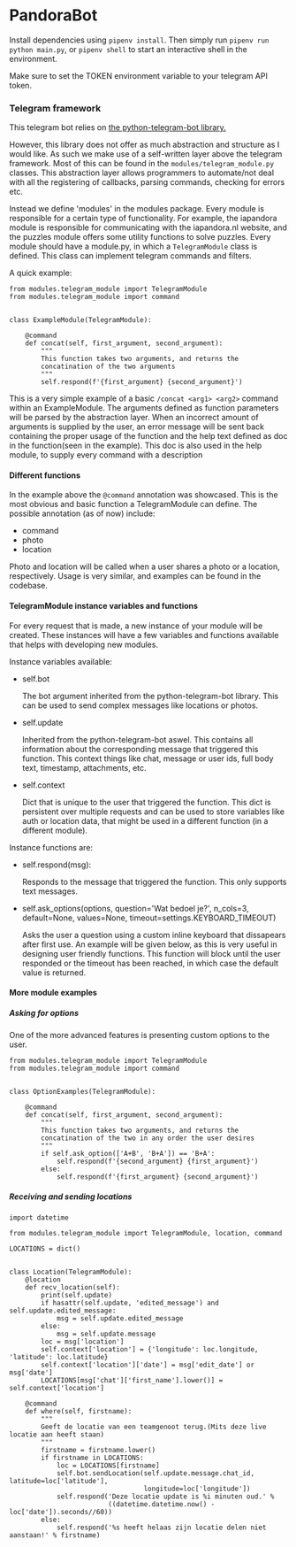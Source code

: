 # PandoraBot
Install dependencies using `pipenv install`. Then simply run `pipenv run python main.py`, or `pipenv shell` to start an interactive shell in the environment.

Make sure to set the TOKEN environment variable to your telegram API token.

### Telegram framework
This telegram bot relies on [the python-telegram-bot library.](https://python-telegram-bot.readthedocs.io/en/stable/)

However, this library does not offer as much abstraction and structure as I would like. As such we make use of a self-written layer above the telegram framework. Most of this can be found in the `modules/telegram_module.py` classes. This abstraction layer allows programmers to automate/not deal with all the registering of callbacks, parsing commands, checking for errors etc.

Instead we define 'modules' in the modules package. Every module is responsible for a certain type of functionality. For example, the iapandora module is responsible for communicating with the iapandora.nl website, and the puzzles module offers some utility functions to solve puzzles.
Every module should have a module.py, in which a `TelegramModule` class is defined. This class can implement telegram commands and filters.

A quick example:
```
from modules.telegram_module import TelegramModule
from modules.telegram_module import command


class ExampleModule(TelegramModule):

    @command
    def concat(self, first_argument, second_argument):
        """
        This function takes two arguments, and returns the
        concatination of the two arguments
        """
        self.respond(f'{first_argument} {second_argument}')
 ```
 
 This is a very simple example of a basic `/concat <arg1> <arg2>` command within an ExampleModule. The arguments defined as function parameters will be parsed by the abstraction layer. When an incorrect amount of arguments is supplied by the user, an error message will be sent back containing the proper usage of the function and the help text defined as doc in the function(seen in the example). This doc is also used in the help module, to supply every command with a description
 
 #### Different functions
 In the example above the `@command` annotation was showcased. This is the most obvious and basic function a TelegramModule can define. The possible annotation (as of now) include:
 
 - command
 - photo
 - location
 
 Photo and location will be called when a user shares a photo or a location, respectively. Usage is very similar, and examples can be found in the codebase.
 
 
 #### TelegramModule instance variables and functions
 For every request that is made, a new instance of your module will be created. These instances will have a few variables and functions available that helps with developing new modules.
 
 Instance variables available:
 
 - self.bot
    
    The bot argument inherited from the python-telegram-bot library. This can be used to send complex messages like locations or photos.
 - self.update
 
     Inherited from the python-telegram-bot aswel. This contains all information about the corresponding message that triggered this function. This context things like chat, message or user ids, full body text, timestamp, attachments, etc.
 - self.context
 
    Dict that is unique to the user that triggered the function. This dict is persistent over multiple requests and can be used to store variables like auth or location data, that might be used in a different function (in a different module).
 
 

 Instance functions are:
 
 -  self.respond(msg):
 
    Responds to the message that triggered the function. This only supports text messages.
 
 -  self.ask_options(options, question='Wat bedoel je?', n_cols=3, default=None,
                   values=None, timeout=settings.KEYBOARD_TIMEOUT)
    
    Asks the user a question using a custom inline keyboard that dissapears after first use. An example will be given below, as this is very useful in designing user friendly functions.
    This function will block until the user responded or the timeout has been reached, in which case the default value is returned.
    
#### More module examples


##### Asking for options
One of the more advanced features is presenting custom options to the user.

```
from modules.telegram_module import TelegramModule
from modules.telegram_module import command


class OptionExamples(TelegramModule):

    @command
    def concat(self, first_argument, second_argument):
        """
        This function takes two arguments, and returns the
        concatination of the two in any order the user desires
        """
        if self.ask_option(['A+B', 'B+A']) == 'B+A':
            self.respond(f'{second_argument} {first_argument}')
        else:
            self.respond(f'{first_argument} {second_argument}')
```



##### Receiving and sending locations
```
import datetime

from modules.telegram_module import TelegramModule, location, command

LOCATIONS = dict()


class Location(TelegramModule):
    @location
    def recv_location(self):
        print(self.update)
        if hasattr(self.update, 'edited_message') and self.update.edited_message:
            msg = self.update.edited_message
        else:
            msg = self.update.message
        loc = msg['location']
        self.context['location'] = {'longitude': loc.longitude, 'latitude': loc.latitude}
        self.context['location']['date'] = msg['edit_date'] or msg['date']
        LOCATIONS[msg['chat']['first_name'].lower()] = self.context['location']

    @command
    def where(self, firstname):
        """
        Geeft de locatie van een teamgenoot terug.(Mits deze live locatie aan heeft staan)
        """
        firstname = firstname.lower()
        if firstname in LOCATIONS:
            loc = LOCATIONS[firstname]
            self.bot.sendLocation(self.update.message.chat_id, latitude=loc['latitude'],
                                  longitude=loc['longitude'])
            self.respond('Deze locatie update is %i minuten oud.' %
                         ((datetime.datetime.now() - loc['date']).seconds//60))
        else:
            self.respond('%s heeft helaas zijn locatie delen niet aanstaan!' % firstname)

```

